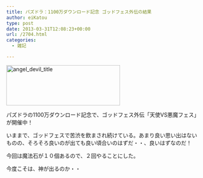 ```yaml
---
title: パズドラ：1100万ダウンロード記念 ゴッドフェス外伝の結果
author: eiKatou
type: post
date: 2013-03-31T12:08:23+00:00
url: /2704.html
categories:
  - 雑記

---
```

[<img src="http://eikatou.net/blog/wp-content/uploads/2013/03/angel_devil_title-300x106.jpg" alt="angel_devil_title" width="300" height="106" class="alignnone size-medium wp-image-2705" srcset="/uploads/2013/03/angel_devil_title-300x106.jpg 300w, /uploads/2013/03/angel_devil_title.jpg 600w" sizes="(max-width: 300px) 100vw, 300px" />][1]
  
パズドラの1100万ダウンロード記念で、ゴッドフェス外伝「天使VS悪魔フェス」が開催中！ 

いままで、ゴッドフェスで苦渋を飲まされ続けている。あまり良い思い出はないものの、そろそろ良いのが出ても良い頃合いのはずだ・・、良いはずなのだ！

今回は魔法石が１０個あるので、２回やることにした。
  
今度こそは、神が出るのか・・

  
</p>

 [1]: http://eikatou.net/blog/wp-content/uploads/2013/03/angel_devil_title.jpg

